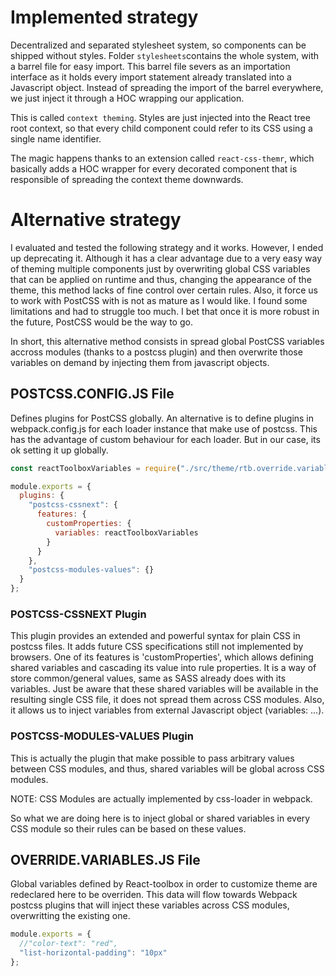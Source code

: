 # Implemented strategy

Decentralized and separated stylesheet system, so components can be shipped without styles. Folder `stylesheets`contains the whole system, with a barrel file for easy import. This barrel file severs as an importation interface as it holds every import statement already translated into a Javascript object. Instead of spreading the import of the barrel everywhere, we just inject it through a HOC wrapping our application. 

This is called `context theming`. Styles are just injected into the React tree root context, so that every child component could refer to its CSS using a single name identifier. 

The magic happens thanks to an extension called `react-css-themr`, which basically adds a HOC wrapper for every decorated component that is responsible of spreading the context theme downwards.


# Alternative strategy

I evaluated and tested the following strategy and it works. However, I ended up deprecating it. Although it has a clear advantage due to a very easy way of theming multiple components just by overwriting global CSS variables that can be applied on runtime and thus, changing the appearance of the theme, this method lacks of fine control over certain rules. Also, it force us to work with PostCSS with is not as mature as I would like. I found some limitations and had to struggle too much. I bet that once it is more robust in the future, PostCSS would be the way to go.

In short, this alternative method consists in spread global PostCSS variables accross modules (thanks to a postcss plugin) and then overwrite those variables on demand by injecting them from javascript objects.


## POSTCSS.CONFIG.JS File
 
Defines plugins for PostCSS globally.
An alternative is to define plugins in webpack.config.js
for each loader instance that make use of postcss. This has
the advantage of custom behaviour for each loader. But in
our case, its ok setting it up globally.

```javascript
const reactToolboxVariables = require("./src/theme/rtb.override.variables");

module.exports = {
  plugins: {
    "postcss-cssnext": {
      features: {
        customProperties: {
          variables: reactToolboxVariables
        }
      }
    },
    "postcss-modules-values": {}
  }
};
```


### POSTCSS-CSSNEXT Plugin
This plugin provides an extended and powerful syntax for
plain CSS in postcss files. It adds future CSS specifications
still not implemented by browsers.
One of its features is 'customProperties', which allows defining
shared variables and cascading its value into rule properties.
It is a way of store common/general values, same as SASS already 
does with its variables. Just be aware that these shared variables
will be available in the resulting single CSS file, it does not
spread them across CSS modules.
Also, it allows us to inject variables from external Javascript
object (variables: ...).

### POSTCSS-MODULES-VALUES Plugin
This is actually the plugin that make possible to pass arbitrary
values between CSS modules, and thus, shared variables will be 
global across CSS modules.

NOTE: CSS Modules are actually implemented by css-loader in webpack.

So what we are doing here is to inject global or shared variables
in every CSS module so their rules can be based on these values.


## OVERRIDE.VARIABLES.JS File

Global variables defined by React-toolbox in order to customize
theme are redeclared here to be overriden.
This data will flow towards Webpack postcss plugins that will
inject these variables across CSS modules, overwritting the
existing one.

```javascript
module.exports = {
  //"color-text": "red",
  "list-horizontal-padding": "10px"
};
```